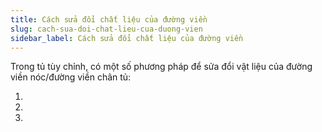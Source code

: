 ```yaml
---
title: Cách sửa đổi chất liệu của đường viền
slug: cach-sua-doi-chat-lieu-cua-duong-vien
sidebar_label: Cách sửa đổi chất liệu của đường viền
---
```


Trong tủ tùy chỉnh, có một số phương pháp để sửa đổi vật liệu của đường viền nóc/đường viền chân tủ:

1. 

2. 

3.